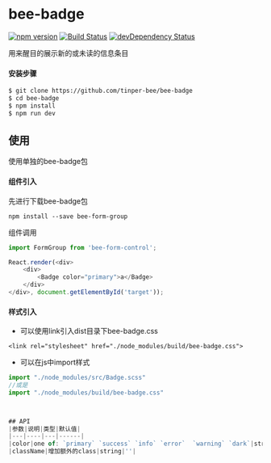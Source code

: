 # bee-badge 
[![npm version](https://img.shields.io/npm/v/bee-badge.svg)](https://www.npmjs.com/package/bee-badge)
[![Build Status](https://img.shields.io/travis/tinper-bee/generator-tinper-bee/master.svg)](https://travis-ci.org/tinper-bee/bee-badge)
[![devDependency Status](https://img.shields.io/david/dev/tinper-bee/bee-badge.svg)](https://david-dm.org/tinper-bee/bee-badge#info=devDependencies)


用来醒目的展示新的或未读的信息条目

#### 安装步骤

```sh
$ git clone https://github.com/tinper-bee/bee-badge
$ cd bee-badge
$ npm install
$ npm run dev
```

## 使用
使用单独的bee-badge包
#### 组件引入
先进行下载bee-badge包

```
npm install --save bee-form-group
```
组件调用
```js
import FormGroup from 'bee-form-control';

React.render(<div>
    <div>
        <Badge color="primary">a</Badge>
    </div>
</div>, document.getElementById('target'));

```
#### 样式引入
- 可以使用link引入dist目录下bee-badge.css
```
<link rel="stylesheet" href="./node_modules/build/bee-badge.css">
```
- 可以在js中import样式
```js
import "./node_modules/src/Badge.scss"
//或是
import "./node_modules/build/bee-badge.css"



## API
|参数|说明|类型|默认值|
|---|----|---|------|
|color|one of: `primary` `success` `info` `error`  `warning` `dark`|string|''|
|className|增加额外的class|string|''|

